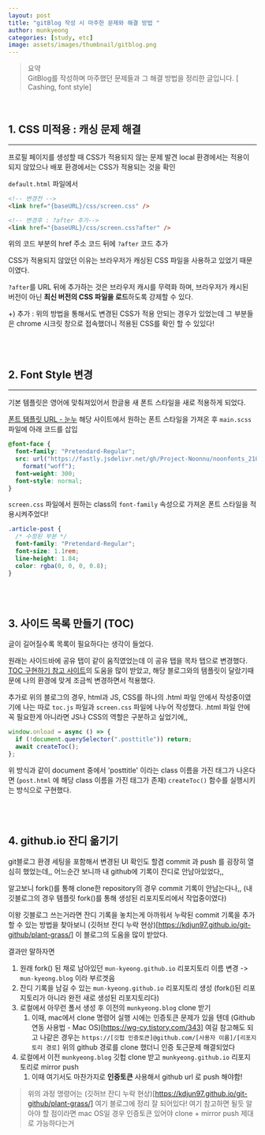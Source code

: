 ```yaml
---
layout: post
title: "gitBlog 작성 시 마주한 문제와 해결 방법 "
author: munkyeong
categories: [study, etc]
image: assets/images/thumbnail/gitblog.png
---
```


> 요약 <br/>
> GitBlog를 작성하며 마주했던 문제들과 그 해결 방법을 정리한 글입니다.
> [ Cashing, font style]

<br/>

## 1. CSS 미적용 : 캐싱 문제 해결

---

프로필 페이지를 생성할 때 CSS가 적용되지 않는 문제 발견
local 환경에서는 적용이 되지 않았으나 배포 환경에서는 CSS가 적용되는 것을 확인

`default.html` 파일에서

```html
<!-- 변경전 -->
<link href="{baseURL}/css/screen.css" />

<!-- 변경후 : ?after 추가-->
<link href="{baseURL}/css/screen.css?after" />
```

위의 코드 부분의 href 주소 코드 뒤에 `?after` 코드 추가

CSS가 적용되지 않았던 이유는 브라우저가 캐싱된 CSS 파일을 사용하고 있었기 때문이였다.

`?after`를 URL 뒤에 추가하는 것은 브라우저 캐시를 무력화 하며, 브라우저가 캐시된 버전이 아닌 **최신 버전의 CSS 파일을 로드**하도록 강제할 수 있다.

+) 추가 : 위의 방법을 통해서도 변경된 CSS가 적용 안되는 경우가 있었는데 그 부분들은 chrome 시크릿 창으로 접속했더니 적용된 CSS를 확인 할 수 있있다!

<br/><br/>

## 2. Font Style 변경

---

기본 템플릿은 영어에 맞춰져있어서 한글용 새 폰트 스타일을 새로 적용하게 되었다.

[폰트 템플릿 URL - 눈누](https://noonnu.cc/index?order_by=vd&category_style_ids=1&size=25) 해당 사이트에서 원하는 폰트 스타일을 가져온 후 `main.scss` 파일에 아래 코드를 삽입

```scss
@font-face {
  font-family: "Pretendard-Regular";
  src: url("https://fastly.jsdelivr.net/gh/Project-Noonnu/noonfonts_2107@1.1/Pretendard-Regular.woff")
    format("woff");
  font-weight: 300;
  font-style: normal;
}
```

`screen.css` 파일에서 원하는 class의 `font-family` 속성으로 가져온 폰트 스타일을 적용시켜주었다!

```css
.article-post {
  /* 수정된 부분 */
  font-family: "Pretendard-Regular";
  font-size: 1.1rem;
  line-height: 1.84;
  color: rgba(0, 0, 0, 0.8);
}
```

<br/><br/>

## 3. 사이드 목록 만들기 (TOC)

글이 길어질수록 목록이 필요하다는 생각이 들었다.

원래는 사이드바에 공유 탭이 같이 움직였었는데 이 공유 탭을 목차 탭으로 변경했다. <br/>
[TOC 구현하기 참고 사이트](https://wookshin.github.io/2022/04/19/toc.html)의 도움을 많이 받았고, 해당 블로그와의 템플릿이 달랐기때문에 나의 환경에 맞게 조금씩 변경하면서 적용했다.

추가로 위의 블로그의 경우, html과 JS, CSS를 하나의 .html 파일 안에서 작성중이였기에 나는 따로 `toc.js` 파일과 `screen.css` 파일에 나누어 작성했다. .html 파일 안에 꼭 필요한게 아니라면 JS나 CSS의 역할은 구분하고 싶었기에,,

```javascript
window.onload = async () => {
  if (!document.querySelector(".posttitle")) return;
  await createToc();
};
```

위 방식과 같이 document 중에서 'posttitle' 이라는 class 이름을 가진 태그가 나온다면 (`post.html` 에 해당 class 이름을 가진 태그가 존재) `createToc()` 함수를 실행시키는 방식으로 구현했다.

<br/><br/>

## 4. github.io 잔디 옮기기

git블로그 환경 세팅을 포함해서 변경된 UI 확인도 할겸 commit 과 push 를 굉장히 열심히 했었는데,, 어느순간 보니까 내 github에 기록이 잔디로 안남아있었다,,

알고보니 fork()를 통해 clone한 repository의 경우 commit 기록이 안남는다나,,
(내 깃블로그의 경우 템플릿 fork()를 통해 생성된 리포지토리에서 작업중이였다)

이왕 깃블로그 쓰는거라면 잔디 기록을 놓치는게 아까워서 누락된 commit 기록을 추가할 수 있는 방법을 찾아보니 (깃허브 잔디 누락 현상)[https://kdjun97.github.io/git-github/plant-grass/] 이 블로그의 도움을 많이 받았다.

결과만 말하자면

1. 원래 fork() 된 채로 남아있던 `mun-kyeong.github.io` 리포지토리 이름 변경 -> `mun-kyeong.blog` 이라 부르겟음
2. 잔디 기록을 남길 수 있는 `mun-kyeong.github.io` 리포지토리 생성 (fork()된 리포지토리가 아니라 완전 새로 생성된 리포지토리다)
3. 로컬에서 아무런 폴서 생성 후 이전의 `munkyeong.blog` clone 받기
   1. 이때, mac에서 clone 명령어 실행 시에는 인증토큰 문제가 있을 텐데 (Github 연동 사용법 - Mac OS)[https://wg-cy.tistory.com/343] 여길 참고해도 되고 나같은 경우는
      `https://[깃헙 인증토큰]@github.com/[사용자 이름]/[리포지토리 경로]`
      위의 github 경로를 clone 했더니 인증 토근문제 해결되었다
4. 로컬에서 이전 `munkyeong.blog` 깃헙 clone 받고 `munkyeong.github.io` 리포지토리로 mirror push
   1. 이때 여기서도 마찬가지로 **인증토큰** 사용해서 github url 로 push 해야함!

> 위의 과정 명령어는 (깃허브 잔디 누락 현상)[https://kdjun97.github.io/git-github/plant-grass/] 여기 블로그에 정리 잘 되어있다! 여기 참고하면 될듯
> 알아야 할 점이라면 mac OS일 경우 인증토큰 있어야 clone + mirror push 제대로 가능하다는거
